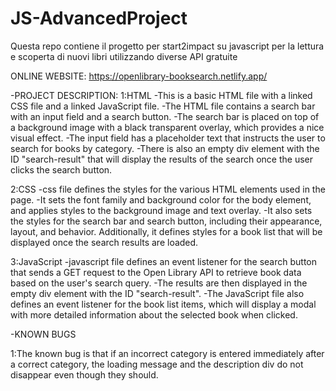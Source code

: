 # JS-AdvancedProject
Questa repo contiene il progetto per start2impact su javascript per la lettura e scoperta di nuovi libri utilizzando diverse API gratuite

ONLINE WEBSITE:
https://openlibrary-booksearch.netlify.app/


-PROJECT DESCRIPTION:
1:HTML
-This is a basic HTML file with a linked CSS file and a linked JavaScript file. 
-The HTML file contains a search bar with an input field and a search button. 
-The search bar is placed on top of a background image with a black transparent overlay, which provides a nice visual effect. 
-The input field has a placeholder text that instructs the user to search for books by category. 
-There is also an empty div element with the ID "search-result" that will display the results of the search once the user clicks the search button.

2:CSS 
-css file defines the styles for the various HTML elements used in the page. 
-It sets the font family and background color for the body element, and applies styles to the background image and text overlay. 
-It also sets the styles for the search bar and search button, including their appearance, layout, and behavior. Additionally, it defines styles for a book list that will be displayed once the search results are loaded.

3:JavaScript 
-javascript file defines an event listener for the search button that sends a GET request to the Open Library API to retrieve book data based on the user's search query. 
-The results are then displayed in the empty div element with the ID "search-result". 
-The JavaScript file also defines an event listener for the book list items, which will display a modal with more detailed information about the selected book when clicked.



-KNOWN BUGS

1:The known bug is that if an incorrect category is entered immediately after a correct category, the loading message and the description div do not disappear even though they should.
